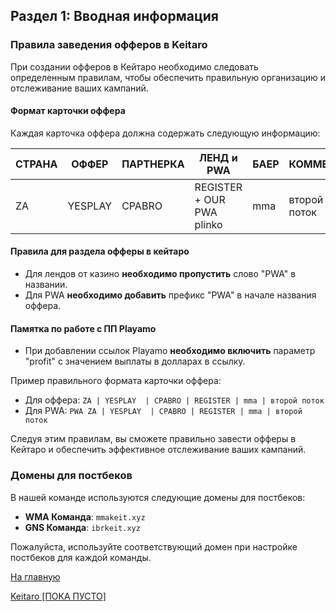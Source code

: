 ## Раздел 1: Вводная информация

### Правила заведения офферов в Keitaro

При создании офферов в Кейтаро необходимо следовать определенным правилам, чтобы обеспечить правильную организацию и отслеживание ваших кампаний.

#### Формат карточки оффера

Каждая карточка оффера должна содержать следующую информацию:

| СТРАНА | ОФФЕР | ПАРТНЕРКА | ЛЕНД и PWA | БАЕР | КОММЕНТ |
| --- | --- | --- | --- | --- | --- |
|  ZA | YESPLAY  | CPABRO | REGISTER + OUR PWA plinko | mma | второй поток |

#### Правила для раздела офферы в кейтаро

* Для лендов от казино **необходимо пропустить** слово "PWA" в названии.
* Для PWA **необходимо добавить** префикс "PWA" в начале названия оффера.

#### Памятка по работе с ПП Playamo

* При добавлении ссылок Playamo **необходимо включить** параметр "profit" с значением выплаты в долларах в ссылку.

Пример правильного формата карточки оффера:

* Для оффера: `ZA | YESPLAY  | CPABRO | REGISTER | mma | второй поток`
* Для PWA: `PWA ZA | YESPLAY  | CPABRO | REGISTER | mma | второй поток`

Следуя этим правилам, вы сможете правильно завести офферы в Кейтаро и обеспечить эффективное отслеживание ваших кампаний.

### Домены для постбеков

В нашей команде используются следующие домены для постбеков:

- **WMA Команда**: `mmakeit.xyz`
- **GNS Команда**: `ibrkeit.xyz`

Пожалуйста, используйте соответствующий домен при настройке постбеков для каждой команды.

[На главную](../readme.md)

[Keitaro [ПОКА ПУСТО]](./keitaro.md)
